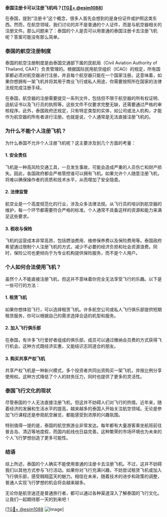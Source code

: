 **泰国注册卡可以注册飞机吗？[[TG💪+ @esim1088](https://t.me/s/esim1088)]**

在泰国，提到“注册卡”这个概念，很多人首先会想到的是身份证件或护照这类东西。然而，在航空领域，我们讨论的并不是普通的个人证件，而是与航空器相关的注册文件。那么问题来了：泰国的个人是否可以用普通的泰国注册卡去注册飞机呢？答案可能没有那么简单。

### 泰国的航空注册制度

泰国的航空注册制度是由泰国交通部下属的民航局（Civil Aviation Authority of Thailand, CAAT）负责管理的。根据国际民用航空组织（ICAO）的规定，所有国家都必须对航空器进行注册，并且每个航空器只能在一个国家注册。这意味着，如果你想拥有一架飞机并将其用于商业飞行或私人用途，你需要按照所在国家的法律法规完成注册手续。

在泰国，航空器的注册需要提交一系列文件，包括但不限于航空器的所有权证明、适航证书以及飞行员的执照等。这些文件不仅要求完整无缺，还需要通过严格的审核程序。此外，泰国政府还规定，只有特定类型的实体，如公司或法人机构，才能作为航空器的所有者进行注册。也就是说，个人通常是无法直接注册飞机的。

### 为什么不能个人注册飞机？

为什么泰国不允许个人注册飞机呢？这主要涉及到几个方面的考量：

#### 1. **安全责任**
   飞机是一种高风险交通工具，一旦发生事故，可能会造成严重的人员伤亡和财产损失。因此，各国政府都会严格管控谁可以拥有飞机。如果允许个人随意注册飞机，将难以确保操作者的资质和技术水平，从而增加了安全隐患。

#### 2. **法律监管**
   航空业是一个高度规范化的行业，涉及众多法律法规。从飞行员的培训到航空器的维护，每一个环节都需要符合严格的标准。个人通常不具备这样的资源和能力来满足这些要求。

#### 3. **税收与保险**
   飞机的运营成本非常高昂，包括燃油费用、维修保养费以及保险费用等。泰国政府希望通过限制个人注册飞机的方式，减少不必要的经济负担和社会资源浪费。同时，保险公司也更倾向于为专业机构提供保险服务，而不是个人用户。

### 个人如何合法使用飞机？

虽然个人不能直接注册飞机，但这并不意味着你完全无法享受飞行的乐趣。以下是一些可行的方法：

#### 1. **租赁飞机**
   如果你想体验飞行，可以选择租赁飞机。许多航空公司或私人飞行俱乐部提供短期租赁服务，你可以根据自己的需求选择合适的机型和服务。

#### 2. **加入飞行俱乐部**
   在泰国，有许多飞行爱好者组成的俱乐部，成员可以通过缴纳会员费的方式获得飞行机会。这种方式既经济实惠，又能结识志同道合的朋友。

#### 3. **购买共享产权飞机**
   共享产权飞机是一种新兴模式，多个投资者共同出资购买一架飞机，并按比例分享使用权。这种方式降低了个人的财务压力，同时也提供了更多的灵活性。

### 泰国飞行文化的现状

尽管泰国的个人无法直接注册飞机，但这并不妨碍人们对飞行的热情。近年来，随着经济的发展和生活水平的提高，越来越多的泰国人开始关注航空领域。无论是参加飞行课程还是参观航空展览，都能感受到浓厚的兴趣氛围。

特别值得一提的是，泰国的航空旅游业非常发达。每年都有大量游客乘坐航班前往普吉岛、清迈等地度假，而国内航线也日益完善。这种繁荣的市场环境也为未来的个人飞行梦想创造了更多可能性。

### 结语

综上所述，泰国的个人确实不能使用普通的注册卡去注册飞机。不过，这并不妨碍我们以其他方式参与飞行活动。如果你对飞行充满兴趣，不妨尝试租赁飞机或加入飞行俱乐部，感受翱翔蓝天的魅力。相信在未来，随着技术的进步和政策的调整，普通人实现飞行梦想的机会将会越来越多。

无论你是航空迷还是普通旅行者，都可以通过各种渠道深入了解泰国的飞行文化。让我们一起期待那一天的到来吧！

[[TG💪+ @esim1088](https://t.me/s/esim1088) ![Image](https://i.postimg.cc/4NQfJmqS/Snipaste-2025-05-13-00-14-12.png)]